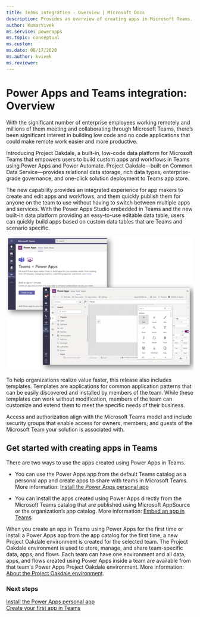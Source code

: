 ```yaml
---
title: Teams integration - Overview | Microsoft Docs
description: Provides an overview of creating apps in Microsoft Teams.
author: KumarVivek
ms.service: powerapps
ms.topic: conceptual
ms.custom: 
ms.date: 08/17/2020
ms.author: kvivek
ms.reviewer: 
---
```

# Power Apps and Teams integration: Overview

With the significant number of enterprise employees working remotely and millions of them meeting and collaborating through Microsoft Teams, there’s been significant interest in building low code and no code applications that could make remote work easier and more productive.

Introducing Project Oakdale, a built-in, low-code data platform for Microsoft Teams that empowers users to build custom apps and workflows in Teams using Power Apps and Power Automate. Project Oakdale&mdash;built on Common Data Service&mdash;provides relational data storage, rich data types, enterprise-grade governance, and one-click solution deployment to Teams app store.  

The new capability provides an integrated experience for app makers to create and edit apps and workflows, and them quickly publish them for anyone on the team to use without having to switch between multiple apps and services. With the Power Apps Studio embedded in Teams and the new built-in data platform providing an easy-to-use editable data table, users can quickly build apps based on custom data tables that are Teams and scenario specific.

![App creation experience in Microsoft Teams](media/overview.png "App creation experience in Microsoft Teams including the embedded Power Apps Studio experience")

To help organizations realize value faster, this release also includes templates. Templates are applications for common application patterns that can be easily discovered and installed by members of the team. While these templates can work without modification, members of the team can customize and extend them to meet the specific needs of their business.

Access and authorization align with the Microsoft Teams model and include security groups that enable access for owners, members, and guests of the Microsoft Team your solution is associated with.  

## Get started with creating apps in Teams

There are two ways to use the apps created using Power Apps in Teams. 
- You can use the Power Apps app from the default Teams catalog as a personal app and create apps to share with teams in Microsoft Teams. More information: [Install the Power Apps personal app](install-personal-app.md) 
 
- You can install the apps created using Power Apps directly from the Microsoft Teams catalog that are published using Microsoft AppSource or the organization’s app catalog. More information: [Embed an app in Teams](../maker/canvas-apps/embed-teams-app.md).

When you create an app in Teams using Power Apps for the first time or install a Power Apps app from the app catalog for the first time, a new Project Oakdale environment is created for the selected team. The Project Oakdale environment is used to store, manage, and share team-specific data, apps, and flows. Each team can have one environment and all data, apps, and flows created using Power Apps inside a team are available from that team's Power Apps Project Oakdale environment. More information: [About the Project Oakdale environment](/power-platform/admin/about-teams-environment).

### Next steps

[Install the Power Apps personal app](install-personal-app.md)<br/>
[Create your first app in Teams](create-first-app.md)
